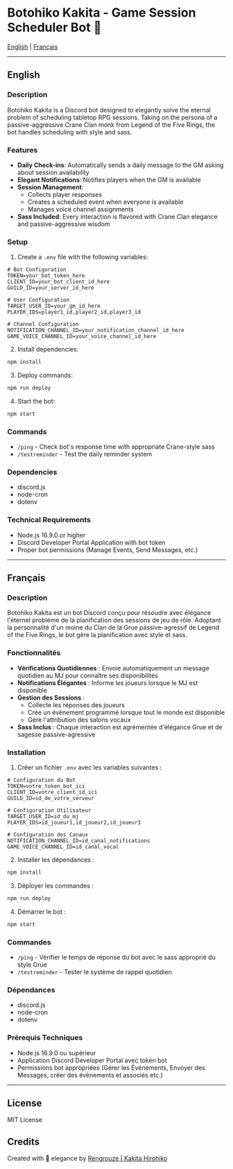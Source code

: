 # Botohiko Kakita - Game Session Scheduler Bot 🦢

[English](#english) | [Français](#français)

---

## English

### Description
Botohiko Kakita is a Discord bot designed to elegantly solve the eternal problem of scheduling tabletop RPG sessions. Taking on the persona of a passive-aggressive Crane Clan monk from Legend of the Five Rings, the bot handles scheduling with style and sass.

### Features
- **Daily Check-ins**: Automatically sends a daily message to the GM asking about session availability
- **Elegant Notifications**: Notifies players when the GM is available
- **Session Management**:
    - Collects player responses
    - Creates a scheduled event when everyone is available
    - Manages voice channel assignments
- **Sass Included**: Every interaction is flavored with Crane Clan elegance and passive-aggressive wisdom

### Setup
1. Create a `.env` file with the following variables:
```env
# Bot Configuration
TOKEN=your_bot_token_here
CLIENT_ID=your_bot_client_id_here
GUILD_ID=your_server_id_here

# User Configuration
TARGET_USER_ID=your_gm_id_here
PLAYER_IDS=player1_id,player2_id,player3_id

# Channel Configuration
NOTIFICATION_CHANNEL_ID=your_notification_channel_id_here
GAME_VOICE_CHANNEL_ID=your_voice_channel_id_here
```

2. Install dependencies:
```bash
npm install
```

3. Deploy commands:
```bash
npm run deploy
```

4. Start the bot:
```bash
npm start
```

### Commands
- `/ping` - Check bot's response time with appropriate Crane-style sass
- `/testreminder` - Test the daily reminder system

### Dependencies
- discord.js
- node-cron
- dotenv

### Technical Requirements
- Node.js 16.9.0 or higher
- Discord Developer Portal Application with bot token
- Proper bot permissions (Manage Events, Send Messages, etc.)

---

## Français

### Description
Botohiko Kakita est un bot Discord conçu pour résoudre avec élégance l'éternel problème de la planification des sessions de jeu de rôle. Adoptant la personnalité d'un moine du Clan de la Grue passive-agressif de Legend of the Five Rings, le bot gère la planification avec style et sass.

### Fonctionnalités
- **Vérifications Quotidiennes** : Envoie automatiquement un message quotidien au MJ pour connaître ses disponibilités
- **Notifications Élégantes** : Informe les joueurs lorsque le MJ est disponible
- **Gestion des Sessions** :
    - Collecte les réponses des joueurs
    - Crée un événement programmé lorsque tout le monde est disponible
    - Gère l'attribution des salons vocaux
- **Sass Inclus** : Chaque interaction est agrémentée d'élégance Grue et de sagesse passive-agressive

### Installation
1. Créer un fichier `.env` avec les variables suivantes :
```env
# Configuration du Bot
TOKEN=votre_token_bot_ici
CLIENT_ID=votre_client_id_ici
GUILD_ID=id_de_votre_serveur

# Configuration Utilisateur
TARGET_USER_ID=id_du_mj
PLAYER_IDS=id_joueur1,id_joueur2,id_joueur3

# Configuration des Canaux
NOTIFICATION_CHANNEL_ID=id_canal_notifications
GAME_VOICE_CHANNEL_ID=id_canal_vocal
```

2. Installer les dépendances :
```bash
npm install
```

3. Déployer les commandes :
```bash
npm run deploy
```

4. Démarrer le bot :
```bash
npm start
```

### Commandes
- `/ping` - Vérifier le temps de réponse du bot avec le sass approprié du style Grue
- `/testreminder` - Tester le système de rappel quotidien

### Dépendances
- discord.js
- node-cron
- dotenv

### Prérequis Techniques
- Node.js 16.9.0 ou supérieur
- Application Discord Developer Portal avec token bot
- Permissions bot appropriées (Gérer les Événements, Envoyer des Messages, créer des évènements et associés etc.)

---

## License
MIT License

## Credits
Created with 🦢 elegance by [Rengrouze | Kakita Hirohiko](https://github.com/Rengrouze)